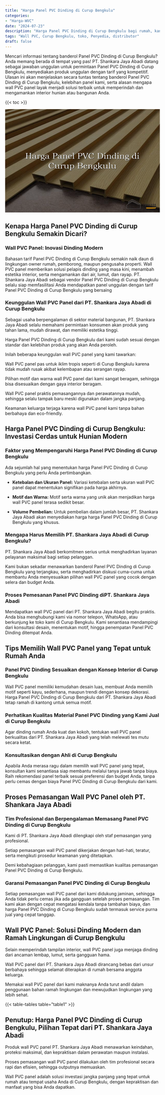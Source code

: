 ```yaml
---
title: "Harga Panel PVC Dinding di Curup Bengkulu"
categories: 
- "Harga-WVC"
date: "2024-07-23"
description: "Harga Panel PVC Dinding di Curup Bengkulu bagi rumah, kantor, dan gerai. Panel terbaik, variasi motif, variasi warna menarik, beserta jasa pemasangan oleh teknisi berpengalaman dan kepastian resmi!|Layanan penjualan Panel PVC Dinding di Curup Bengkulu bagi keperluan tempat tinggal, kantor, atau toko, dengan produk terbaik dan pemasangan oleh teknisi berpengalaman dan kepastian resmi.|Solusi Panel PVC Dinding di Curup Bengkulu yang terbukti bagi tempat tinggal, kantor, serta gerai, dengan panel unggulan dan pemasangan ditangani oleh tim berpengalaman serta kepastian resmi.|Distribusi Panel PVC Dinding di Curup Bengkulu bagi tempat tinggal, office, serta ritel, dengan panel terbaik dan instalasi dikerjakan oleh tenaga ahli profesional, lengkap beserta kepastian resmi.}"
tags: "Wall PVC, Curup Bengkulu, toko, Penyedia, distributor"
draft: false
---
```


Mencari informasi tentang banderol Panel PVC Dinding di Curup Bengkulu? Anda memang berada di tempat yang pas! PT. Shankara Jaya Abadi datang sebagai jawaban unggulan untuk permintaan Panel PVC Dinding di Curup Bengkulu, menyediakan produk unggulan dengan tarif yang kompetitif. Ulasan ini akan menjelaskan secara tuntas tentang banderol Panel PVC Dinding di Curup Bengkulu, kelebihan panel kami, serta alasan mengapa wall PVC panel layak menjadi solusi terbaik untuk memperindah dan mengamankan interior hunian atau bangunan Anda.

{{< toc >}}

![Harga Panel PVC Dinding di Curup Bengkulu](/images/Harga-WVC/Harga-Panel-PVC-Dinding-di-Curup-Bengkulu.png)


## Kenapa Harga Panel PVC Dinding di Curup Bengkulu Semakin Dicari?

### Wall PVC Panel: Inovasi Dinding Modern

Bahasan tarif Panel PVC Dinding di Curup Bengkulu semakin naik daun di lingkungan owner rumah, pemborong, maupun pengusaha properti. Wall PVC panel memberikan solusi pelapis dinding yang masa kini, menambah estetika interior, serta mengamankan dari air, lumut, dan rayap. PT. Shankara Jaya Abadi sebagai vendor Panel PVC Dinding di Curup Bengkulu selalu siap memfasilitasi Anda mendapatkan panel unggulan dengan tarif Panel PVC Dinding di Curup Bengkulu yang bersaing

### Keunggulan Wall PVC Panel dari PT. Shankara Jaya Abadi di Curup Bengkulu

Sebagai usaha berpengalaman di sektor material bangunan, PT. Shankara Jaya Abadi selalu memahami permintaan konsumen akan produk yang tahan lama, mudah dirawat, dan memiliki estetika tinggi.

Harga Panel PVC Dinding di Curup Bengkulu dari kami sudah sesuai dengan standar dan kelebihan produk yang akan Anda peroleh.

Inilah beberapa keunggulan wall PVC panel yang kami tawarkan:

Wall PVC panel pas untuk iklim tropis seperti di Curup Bengkulu karena tidak mudah rusak akibat kelembapan atau serangan rayap.

Pilihan motif dan warna wall PVC panel dari kami sangat beragam, sehingga bisa disesuaikan dengan gaya interior beragam.

Wall PVC panel praktis pemasangannya dan perawatannya mudah, sehingga selalu tampak baru meski digunakan dalam jangka panjang.

Keamanan keluarga terjaga karena wall PVC panel kami tanpa bahan berbahaya dan eco-friendly.

## Harga Panel PVC Dinding di Curup Bengkulu: Investasi Cerdas untuk Hunian Modern

### Faktor yang Mempengaruhi Harga Panel PVC Dinding di Curup Bengkulu

Ada sejumlah hal yang menentukan harga Panel PVC Dinding di Curup Bengkulu yang perlu Anda pertimbangkan.

- **Ketebalan dan Ukuran Panel:** Variasi ketebalan serta ukuran wall PVC panel dapat menentukan signifikan pada harga akhirnya.

- **Motif dan Warna:** Motif serta warna yang unik akan menjadikan harga wall PVC panel terasa sedikit besar.

- **Volume Pembelian:** Untuk pembelian dalam jumlah besar, PT. Shankara Jaya Abadi akan menyediakan harga harga Panel PVC Dinding di Curup Bengkulu yang khusus.

### Mengapa Harus Memilih PT. Shankara Jaya Abadi di Curup Bengkulu?

PT. Shankara Jaya Abadi berkomitmen serius untuk menghadirkan layanan pelayanan maksimal bagi setiap pelanggan.

Kami bukan sekadar menawarkan banderol Panel PVC Dinding di Curup Bengkulu yang terjangkau, serta menghadirkan diskusi cuma-cuma untuk membantu Anda menyesuaikan pilihan wall PVC panel yang cocok dengan selera dan budget Anda.

### Proses Pemesanan Panel PVC Dinding diPT. Shankara Jaya Abadi

Mendapatkan wall PVC panel dari PT. Shankara Jaya Abadi begitu praktis. Anda bisa menghubungi kami via nomor telepon, WhatsApp, atau berkunjung ke toko kami di Curup Bengkulu. Kami senantiasa mendampingi dari konsultasi desain, menentukan motif, hingga penempatan Panel PVC Dinding ditempat Anda.

## Tips Memilih Wall PVC Panel yang Tepat untuk Rumah Anda

### Panel PVC Dinding Sesuaikan dengan Konsep Interior di Curup Bengkulu

Wall PVC panel memiliki kemudahan desain luas, membuat Anda memilih motif seperti kayu, sederhana, maupun trendi dengan konsep dekorasi. Harga Panel PVC Dinding di Curup Bengkulu dari PT. Shankara Jaya Abadi tetap ramah di kantong untuk semua motif.

### Perhatikan Kualitas Material Panel PVC Dinding yang Kami Jual di Curup Bengkulu

Agar dinding rumah Anda kuat dan kokoh, tentukan wall PVC panel berkualitas dari PT. Shankara Jaya Abadi yang telah melewati tes mutu secara ketat.

### Konsultasikan dengan Ahli di Curup Bengkulu

Apabila Anda merasa ragu dalam memilih wall PVC panel yang tepat, konsultan kami senantiasa siap membantu melalui tanya jawab tanpa biaya. Raih rekomendasi panel terbaik sesuai preferensi dan budget Anda, tanpa perlu cemas dengan biaya Panel PVC Dinding di Curup Bengkulu dari kami.

## Proses Pemasangan Wall PVC Panel oleh PT. Shankara Jaya Abadi

### Tim Profesional dan Berpengalaman Memasang Panel PVC Dinding di Curup Bengkulu

Kami di PT. Shankara Jaya Abadi dilengkapi oleh staf pemasangan yang profesional.

Setiap pemasangan wall PVC panel dikerjakan dengan hati-hati, teratur, serta mengikuti prosedur keamanan yang ditetapkan.

Demi kebahagiaan pelanggan, kami pasti memastikan kualitas pemasangan Panel PVC Dinding di Curup Bengkulu.

### Garansi Pemasangan Panel PVC Dinding di Curup Bengkulu

Setiap pemasangan wall PVC panel dari kami didukung jaminan, sehingga Anda tidak perlu cemas jika ada gangguan setelah proses pemasangan. Tim kami akan dengan cepat mengatasi kendala tanpa tambahan biaya, dan harga Panel PVC Dinding di Curup Bengkulu sudah termasuk service purna jual yang cepat tanggap.

## Wall PVC Panel: Solusi Dinding Modern dan Ramah Lingkungan di Curup Bengkulu

Selain memperindah tampilan interior, wall PVC panel juga menjaga dinding dari ancaman lembap, lumut, serta gangguan hama.

Wall PVC panel dari PT. Shankara Jaya Abadi dirancang bebas dari unsur berbahaya sehingga selamat diterapkan di rumah bersama anggota keluarga.

Memakai wall PVC panel dari kami maknanya Anda turut andil dalam penggunaan bahan ramah lingkungan dan mewujudkan lingkungan yang lebih sehat.

{{< table-tables table="table1" >}}

## Penutup: Harga Panel PVC Dinding di Curup Bengkulu, Pilihan Tepat dari PT. Shankara Jaya Abadi

Produk wall PVC panel PT. Shankara Jaya Abadi menawarkan keindahan, proteksi maksimal, dan kepraktisan dalam perawatan maupun instalasi.

Proses pemasangan wall PVC panel dilakukan oleh tim profesional secara rapi dan efisien, sehingga outputnya memuaskan.

Wall PVC panel adalah solusi investasi jangka panjang yang tepat untuk rumah atau tempat usaha Anda di Curup Bengkulu, dengan kepraktisan dan manfaat yang bisa Anda dapatkan.